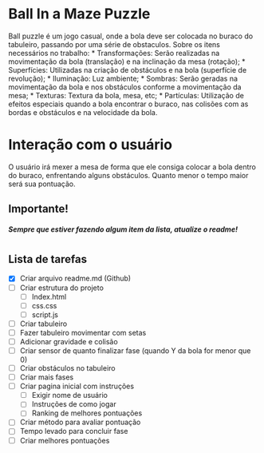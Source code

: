 # Ball In a Maze Puzzle

Ball puzzle é um jogo casual, onde a bola deve ser colocada no buraco do tabuleiro, passando por uma série de obstaculos.
Sobre os itens necessários no trabalho: 
     * Transformações: Serão realizadas na movimentação da bola (translação) e na inclinação da mesa (rotação);
     * Superfícies: Utilizadas na criação de obstáculos e na bola (superfície de revolução);
     * Iluminação: Luz ambiente;
     * Sombras: Serão geradas na movimentação da bola e nos obstáculos conforme a movimentação da mesa;
     * Texturas: Textura da bola, mesa, etc;
     * Partículas: Utilização de efeitos especiais quando a bola encontrar o buraco, nas colisões com as bordas e obstáculos e na velocidade da bola.

# Interação com o usuário

O usuário irá mexer a mesa de forma que ele consiga colocar a bola dentro do buraco, enfrentando alguns obstáculos. Quanto menor o tempo maior será sua pontuação.

## Importante!
#####  Sempre que estiver fazendo algum item da lista, atualize o *readme*!

#
#
## Lista de tarefas

 * [x] Criar arquivo readme.md (Github)
 * [ ] Criar estrutura do projeto
    * [ ] Index.html
    * [ ] css.css
    * [ ] script.js
* [ ] Criar tabuleiro
* [ ] Fazer tabuleiro movimentar com setas 
* [ ] Adicionar gravidade e colisão
* [ ] Criar sensor de quanto finalizar fase (quando Y da bola for menor que 0)
* [ ] Criar obstáculos no tabuleiro
* [ ] Criar mais fases
* [ ] Criar pagina inicial com instruções
    * [ ] Exigir nome de usuário
    * [ ] Instruções de como jogar
    * [ ] Ranking de melhores pontuações
* [ ] Criar método para avaliar pontuação
* [ ] Tempo levado para concluir fase
* [ ] Criar melhores pontuações
